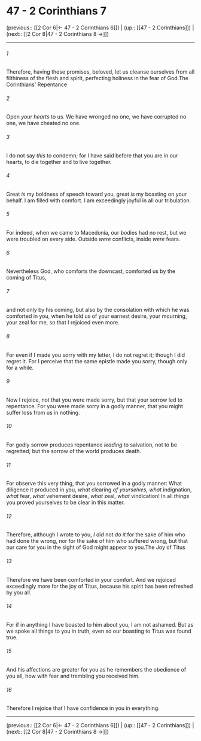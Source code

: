 # 47 - 2 Corinthians 7

(previous:: [[2 Cor 6|← 47 - 2 Corinthians 6]]) | (up:: [[47 - 2 Corinthians]]) | (next:: [[2 Cor 8|47 - 2 Corinthians 8 →]])

***


###### 1 
Therefore, having these promises, beloved, let us cleanse ourselves from all filthiness of the flesh and spirit, perfecting holiness in the fear of God.The Corinthians' Repentance 

###### 2 
Open _your hearts_ to us. We have wronged no one, we have corrupted no one, we have cheated no one. 

###### 3 
I do not say _this_ to condemn; for I have said before that you are in our hearts, to die together and to live together. 

###### 4 
Great _is_ my boldness of speech toward you, great _is_ my boasting on your behalf. I am filled with comfort. I am exceedingly joyful in all our tribulation. 

###### 5 
For indeed, when we came to Macedonia, our bodies had no rest, but we were troubled on every side. Outside _were_ conflicts, inside _were_ fears. 

###### 6 
Nevertheless God, who comforts the downcast, comforted us by the coming of Titus, 

###### 7 
and not only by his coming, but also by the consolation with which he was comforted in you, when he told us of your earnest desire, your mourning, your zeal for me, so that I rejoiced even more. 

###### 8 
For even if I made you sorry with my letter, I do not regret it; though I did regret it. For I perceive that the same epistle made you sorry, though only for a while. 

###### 9 
Now I rejoice, not that you were made sorry, but that your sorrow led to repentance. For you were made sorry in a godly manner, that you might suffer loss from us in nothing. 

###### 10 
For godly sorrow produces repentance _leading_ to salvation, not to be regretted; but the sorrow of the world produces death. 

###### 11 
For observe this very thing, that you sorrowed in a godly manner: What diligence it produced in you, _what_ clearing _of yourselves, what_ indignation, _what_ fear, _what_ vehement desire, _what_ zeal, _what_ vindication! In all _things_ you proved yourselves to be clear in this matter. 

###### 12 
Therefore, although I wrote to you, _I did_ not _do it_ for the sake of him who had done the wrong, nor for the sake of him who suffered wrong, but that our care for you in the sight of God might appear to you.The Joy of Titus 

###### 13 
Therefore we have been comforted in your comfort. And we rejoiced exceedingly more for the joy of Titus, because his spirit has been refreshed by you all. 

###### 14 
For if in anything I have boasted to him about you, I am not ashamed. But as we spoke all things to you in truth, even so our boasting to Titus was found true. 

###### 15 
And his affections are greater for you as he remembers the obedience of you all, how with fear and trembling you received him. 

###### 16 
Therefore I rejoice that I have confidence in you in everything.

***

(previous:: [[2 Cor 6|← 47 - 2 Corinthians 6]]) | (up:: [[47 - 2 Corinthians]]) | (next:: [[2 Cor 8|47 - 2 Corinthians 8 →]])
